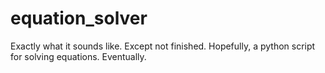 # equation_solver
Exactly what it sounds like. Except not finished.
Hopefully, a python script for solving equations. Eventually.
